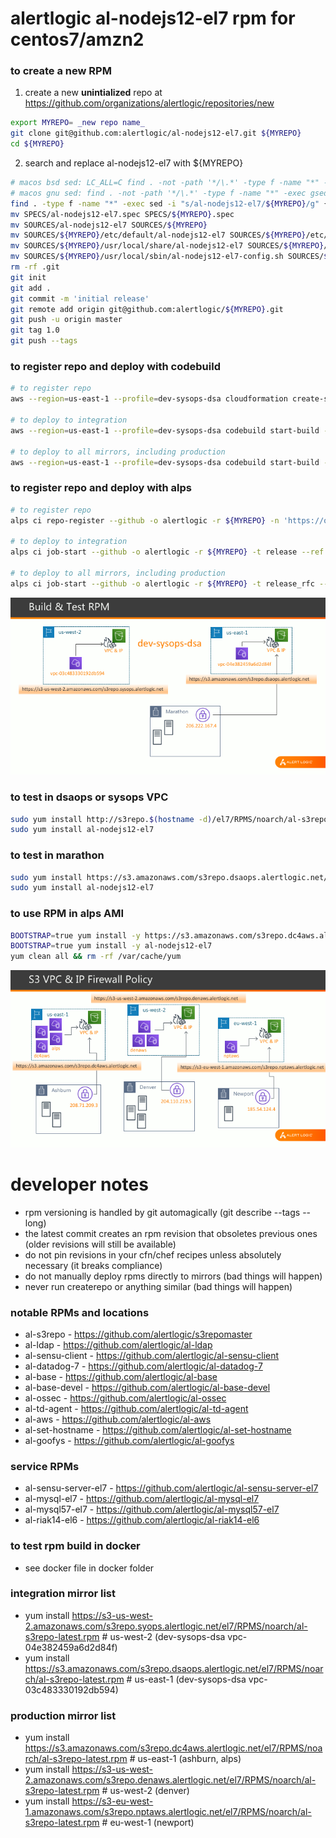 # alertlogic al-nodejs12-el7 rpm for centos7/amzn2

### to create a new RPM
1. create a new **unintialized** repo at https://github.com/organizations/alertlogic/repositories/new
```bash
export MYREPO= _new repo name_
git clone git@github.com:alertlogic/al-nodejs12-el7.git ${MYREPO}
cd ${MYREPO}
```
2. search and replace al-nodejs12-el7 with ${MYREPO}
```bash
# macos bsd sed: LC_ALL=C find . -not -path '*/\.*' -type f -name "*" -exec sed -i '' "s/al-nodejs12-el7/${MYREPO}/g" {} +
# macos gnu sed: find . -not -path '*/\.*' -type f -name "*" -exec gsed -i "s/al-nodejs12-el7/${MYREPO}/g" {} +
find . -type f -name "*" -exec sed -i "s/al-nodejs12-el7/${MYREPO}/g" {} +
mv SPECS/al-nodejs12-el7.spec SPECS/${MYREPO}.spec
mv SOURCES/al-nodejs12-el7 SOURCES/${MYREPO}
mv SOURCES/${MYREPO}/etc/default/al-nodejs12-el7 SOURCES/${MYREPO}/etc/default/${MYREPO}
mv SOURCES/${MYREPO}/usr/local/share/al-nodejs12-el7 SOURCES/${MYREPO}/usr/local/share/${MYREPO}
mv SOURCES/${MYREPO}/usr/local/sbin/al-nodejs12-el7-config.sh SOURCES/${MYREPO}/usr/local/sbin/${MYREPO}-config.sh
rm -rf .git
git init
git add .
git commit -m 'initial release'
git remote add origin git@github.com:alertlogic/${MYREPO}.git
git push -u origin master
git tag 1.0
git push --tags
```

### to register repo and deploy with codebuild
```bash
# to register repo
aws --region=us-east-1 --profile=dev-sysops-dsa cloudformation create-stack --stack-name ${MYREPO} --template-body file://pipeline_cfn.yml --capabilities CAPABILITY_NAMED_IAM

# to deploy to integration
aws --region=us-east-1 --profile=dev-sysops-dsa codebuild start-build --project-name ${MYREPO}

# to deploy to all mirrors, including production
aws --region=us-east-1 --profile=dev-sysops-dsa codebuild start-build --project-name ${MYREPO} --environment-variables-override name=PROD_RELEASE,value=RFC,type=PLAINTEXT
```

### to register repo and deploy with alps
```bash
# to register repo
alps ci repo-register --github -o alertlogic -r ${MYREPO} -n 'https://outlook.office.com/webhook/18c4c8c7-ad31-440e-b0c6-76e057f5931b@04151827-cb2a-4231-9c24-1ef5ffc408eb/IncomingWebhook/c8e72eaec33149019ae7f83ef2277d03/a0496e76-55ef-456e-ac93-e39bab6f39e9'

# to deploy to integration
alps ci job-start --github -o alertlogic -r ${MYREPO} -t release --ref master

# to deploy to all mirrors, including production
alps ci job-start --github -o alertlogic -r ${MYREPO} -t release_rfc --ref master
```

![Image of Pipeline](testrpm.png)

### to test in dsaops or sysops VPC
```bash
sudo yum install http://s3repo.$(hostname -d)/el7/RPMS/noarch/al-s3repo-latest.rpm
sudo yum install al-nodejs12-el7
```

### to test in marathon
```bash
sudo yum install https://s3.amazonaws.com/s3repo.dsaops.alertlogic.net/el7/RPMS/noarch/al-s3repo-latest.rpm
sudo yum install al-nodejs12-el7
```

### to use RPM in alps AMI
```bash
BOOTSTRAP=true yum install -y https://s3.amazonaws.com/s3repo.dc4aws.alertlogic.net/el7/RPMS/noarch/al-s3repo-latest.rpm
BOOTSTRAP=true yum install -y al-nodejs12-el7
yum clean all && rm -rf /var/cache/yum
```

![Image of Pipeline](prodrpm.png)

# developer notes
* rpm versioning is handled by git automagically (git describe --tags --long)
* the latest commit creates an rpm revision that obsoletes previous ones (older revisions will still be available)
* do not pin revisions in your cfn/chef recipes unless absolutely necessary (it breaks compliance)
* do not manually deploy rpms directly to mirrors (bad things will happen)
* never run createrepo or anything similar (bad things will happen)

### notable RPMs and locations
* al-s3repo - https://github.com/alertlogic/s3repomaster
* al-ldap - https://github.com/alertlogic/al-ldap
* al-sensu-client - https://github.com/alertlogic/al-sensu-client
* al-datadog-7 - https://github.com/alertlogic/al-datadog-7
* al-base - https://github.com/alertlogic/al-base
* al-base-devel - https://github.com/alertlogic/al-base-devel
* al-ossec - https://github.com/alertlogic/al-ossec
* al-td-agent - https://github.com/alertlogic/al-td-agent
* al-aws - https://github.com/alertlogic/al-aws
* al-set-hostname - https://github.com/alertlogic/al-set-hostname
* al-goofys - https://github.com/alertlogic/al-goofys

### service RPMs
* al-sensu-server-el7 - https://github.com/alertlogic/al-sensu-server-el7
* al-mysql-el7 - https://github.com/alertlogic/al-mysql-el7
* al-mysql57-el7 - https://github.com/alertlogic/al-mysql57-el7
* al-riak14-el6 - https://github.com/alertlogic/al-riak14-el6

### to test rpm build in docker
* see docker file in docker folder

### integration mirror list
* yum install https://s3-us-west-2.amazonaws.com/s3repo.syops.alertlogic.net/el7/RPMS/noarch/al-s3repo-latest.rpm   # us-west-2 (dev-sysops-dsa vpc-04e382459a6d2d84f)
* yum install https://s3.amazonaws.com/s3repo.dsaops.alertlogic.net/el7/RPMS/noarch/al-s3repo-latest.rpm            # us-east-1 (dev-sysops-dsa vpc-03c483330192db594)

### production mirror list
* yum install https://s3.amazonaws.com/s3repo.dc4aws.alertlogic.net/el7/RPMS/noarch/al-s3repo-latest.rpm            # us-east-1 (ashburn, alps)
* yum install https://s3-us-west-2.amazonaws.com/s3repo.denaws.alertlogic.net/el7/RPMS/noarch/al-s3repo-latest.rpm  # us-west-2 (denver)
* yum install https://s3-eu-west-1.amazonaws.com/s3repo.nptaws.alertlogic.net/el7/RPMS/noarch/al-s3repo-latest.rpm  # eu-west-1 (newport)
